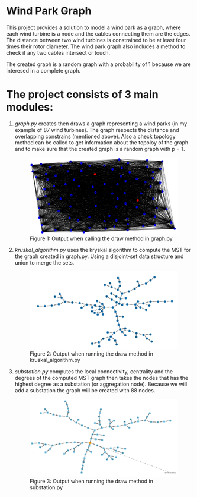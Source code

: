 # Wind Park Graph
This project provides a solution to model a wind park as a graph, where each wind turbine is a node and the cables connecting them are the edges. The distance between two wind turbines is constrained to be at least four times their rotor diameter. The wind park graph also includes a method to check if any two cables intersect or touch. 

The created graph is a random graph with a probability of 1 because we are interesed in a complete graph.

# The project consists of 3 main modules:
1. *graph.py* creates then draws a graph representing a wind parks (in my example of 87 wind turbines). The graph respects the distance and overlapping constrains (mentioned above). Also a check topology method can be called to get information about the topoloy of the graph and to make sure that the created graph is a random graph with p = 1.
    <figure>
    <img src="./Figures/wp_graph.png" alt="Alt text">
    <figcaption>Figure 1: Output when calling the draw method in graph.py</figcaption>
    </figure>
2. *kruskal_algorithm.py* uses the kryskal algorithm to compute the MST for the graph created in graph.py. Using a disjoint-set data structure and union to merge the sets.
    <figure>
    <img src="./Figures/kruskal.png" alt="Alt text">
    <figcaption>Figure 2: Output when running the draw method in kruskal_algorithm.py</figcaption>
    </figure>
3. *substation.py* computes the local connectivity, centrality and the degrees of the computed MST graph then takes the nodes that has the highest degree as a substation (or aggregation node). Because we will add a substation the graph will be created with 88 nodes.
    <figure>
    <img src="./Figures/substation.png" alt="Alt text">
    <figcaption>Figure 3: Output when running the draw method in substation.py</figcaption>
    </figure>